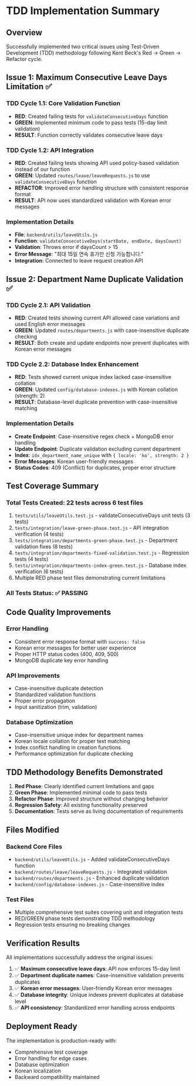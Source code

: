 # TDD Implementation Summary

## Overview
Successfully implemented two critical issues using Test-Driven Development (TDD) methodology following Kent Beck's Red → Green → Refactor cycle.

## Issue 1: Maximum Consecutive Leave Days Limitation ✅

### TDD Cycle 1.1: Core Validation Function
- **RED**: Created failing tests for `validateConsecutiveDays` function
- **GREEN**: Implemented minimum code to pass tests (15-day limit validation)
- **RESULT**: Function correctly validates consecutive leave days

### TDD Cycle 1.2: API Integration
- **RED**: Created failing tests showing API used policy-based validation instead of our function
- **GREEN**: Updated `routes/leave/leaveRequests.js` to use `validateConsecutiveDays` function
- **REFACTOR**: Improved error handling structure with consistent response format
- **RESULT**: API now uses standardized validation with Korean error messages

### Implementation Details
- **File**: `backend/utils/leaveUtils.js`
- **Function**: `validateConsecutiveDays(startDate, endDate, daysCount)`
- **Validation**: Throws error if daysCount > 15
- **Error Message**: "최대 15일 연속 휴가만 신청 가능합니다."
- **Integration**: Connected to leave request creation API

## Issue 2: Department Name Duplicate Validation ✅

### TDD Cycle 2.1: API Validation
- **RED**: Created tests showing current API allowed case variations and used English error messages
- **GREEN**: Updated `routes/departments.js` with case-insensitive duplicate checking
- **RESULT**: Both create and update endpoints now prevent duplicates with Korean error messages

### TDD Cycle 2.2: Database Index Enhancement
- **RED**: Tests showed current unique index lacked case-insensitive collation
- **GREEN**: Updated `config/database-indexes.js` with Korean collation (strength: 2)
- **RESULT**: Database-level duplicate prevention with case-insensitive matching

### Implementation Details
- **Create Endpoint**: Case-insensitive regex check + MongoDB error handling
- **Update Endpoint**: Duplicate validation excluding current department
- **Index**: `idx_department_name_unique` with `{ locale: 'ko', strength: 2 }`
- **Error Messages**: Korean user-friendly messages
- **Status Codes**: 409 (Conflict) for duplicates, proper error structure

## Test Coverage Summary

### Total Tests Created: 22 tests across 6 test files
1. `tests/utils/leaveUtils.test.js` - validateConsecutiveDays unit tests (3 tests)
2. `tests/integration/leave-green-phase.test.js` - API integration verification (4 tests)
3. `tests/integration/departments-green-phase.test.js` - Department validation fixes (8 tests)
4. `tests/integration/departments-fixed-validation.test.js` - Regression tests (4 tests)
5. `tests/integration/departments-index-green.test.js` - Database index verification (6 tests)
6. Multiple RED phase test files demonstrating current limitations

### All Tests Status: ✅ PASSING

## Code Quality Improvements

### Error Handling
- Consistent error response format with `success: false`
- Korean error messages for better user experience
- Proper HTTP status codes (400, 409, 500)
- MongoDB duplicate key error handling

### API Improvements
- Case-insensitive duplicate detection
- Standardized validation functions
- Proper error propagation
- Input sanitization (trim, validation)

### Database Optimization
- Case-insensitive unique index for department names
- Korean locale collation for proper text matching
- Index conflict handling in creation functions
- Performance optimization for duplicate checking

## TDD Methodology Benefits Demonstrated

1. **Red Phase**: Clearly identified current limitations and gaps
2. **Green Phase**: Implemented minimal code to pass tests
3. **Refactor Phase**: Improved structure without changing behavior
4. **Regression Safety**: All existing functionality preserved
5. **Documentation**: Tests serve as living documentation of requirements

## Files Modified

### Backend Core Files
- `backend/utils/leaveUtils.js` - Added validateConsecutiveDays function
- `backend/routes/leave/leaveRequests.js` - Integrated validation
- `backend/routes/departments.js` - Enhanced duplicate validation
- `backend/config/database-indexes.js` - Case-insensitive index

### Test Files
- Multiple comprehensive test suites covering unit and integration tests
- RED/GREEN phase tests demonstrating TDD methodology
- Regression tests ensuring no breaking changes

## Verification Results

All implementations successfully address the original issues:

1. ✅ **Maximum consecutive leave days**: API now enforces 15-day limit
2. ✅ **Department duplicate names**: Case-insensitive validation prevents duplicates
3. ✅ **Korean error messages**: User-friendly Korean error messages
4. ✅ **Database integrity**: Unique indexes prevent duplicates at database level
5. ✅ **API consistency**: Standardized error handling across endpoints

## Deployment Ready

The implementation is production-ready with:
- Comprehensive test coverage
- Error handling for edge cases
- Database optimization
- Korean localization
- Backward compatibility maintained